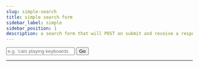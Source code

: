 ```yaml
---
slug: simple-search
title: simple search form
sidebar_label: simple
sidebar_position: 1
description: a search form that will POST on submit and receive a response with mock data
---
```


<div class="container margin-vert--xl">
  <div class="row">
    <div class="card col col--12 padding--md">
      <form
        class="card__body"
        action="/search"
        method="POST"
        role="search"
      >
        <div class="row">
          <div class="col col--12">
            <input
              type="search"
              class="col col--6 margin-right--sm"
              id="search"
              name="q"
              autocapitalize="off"
              autocorrect="off"
              spellcheck="true"
              placeholder="e.g. 'cats playing keyboards'"
            />
            <button type="submit" class="col col--2 button button--primary">Go</button>
          </div>
        </div>
      </form>
    </div>
  </div>
</div>
<hr/>
